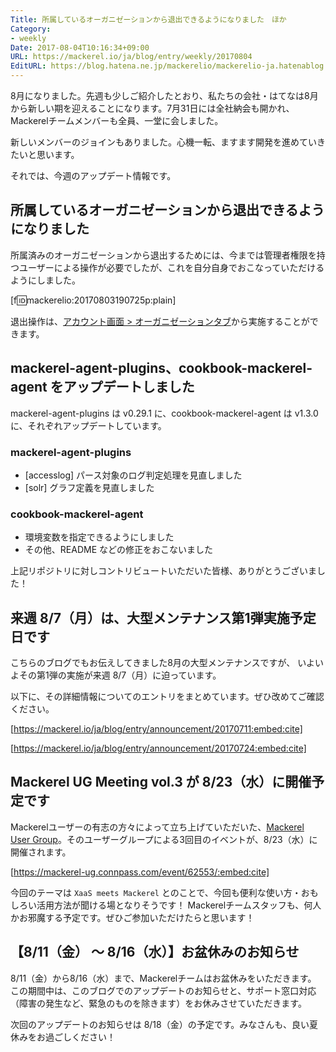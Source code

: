 ```yaml
---
Title: 所属しているオーガニゼーションから退出できるようになりました　ほか
Category:
- weekly
Date: 2017-08-04T10:16:34+09:00
URL: https://mackerel.io/ja/blog/entry/weekly/20170804
EditURL: https://blog.hatena.ne.jp/mackerelio/mackerelio-ja.hatenablog.mackerel.io/atom/entry/8599973812285356855
---
```


8月になりました。先週も少しご紹介したとおり、私たちの会社・はてなは8月から新しい期を迎えることになります。7月31日には全社納会も開かれ、Mackerelチームメンバーも全員、一堂に会しました。

新しいメンバーのジョインもありました。心機一転、ますます開発を進めていきたいと思います。

それでは、今週のアップデート情報です。


## 所属しているオーガニゼーションから退出できるようになりました
所属済みのオーガニゼーションから退出するためには、今までは管理者権限を持つユーザーによる操作が必要でしたが、これを自分自身でおこなっていただけるようにしました。

[f:id:mackerelio:20170803190725p:plain]


退出操作は、[アカウント画面 > オーガニゼーションタブ](https://mackerel.io/settings/user?tab=organizations)から実施することができます。


## mackerel-agent-plugins、cookbook-mackerel-agent をアップデートしました
mackerel-agent-plugins は v0.29.1 に、cookbook-mackerel-agent は v1.3.0 に、それぞれアップデートしています。

### mackerel-agent-plugins
- [accesslog] パース対象のログ判定処理を見直しました
- [solr] グラフ定義を見直しました

### cookbook-mackerel-agent
- 環境変数を指定できるようにしました
- その他、README などの修正をおこないました

上記リポジトリに対しコントリビュートいただいた皆様、ありがとうございました！


## 来週 8/7（月）は、大型メンテナンス第1弾実施予定日です

こちらのブログでもお伝えしてきました8月の大型メンテナンスですが、
いよいよその第1弾の実施が来週 8/7（月）に迫っています。

以下に、その詳細情報についてのエントリをまとめています。ぜひ改めてご確認ください。



[https://mackerel.io/ja/blog/entry/announcement/20170711:embed:cite]





[https://mackerel.io/ja/blog/entry/announcement/20170724:embed:cite]




## Mackerel UG Meeting vol.3 が 8/23（水）に開催予定です

Mackerelユーザーの有志の方々によって立ち上げていただいた、[Mackerel User Group](http://mackerel-ug.hatenablog.com/)。そのユーザーグループによる3回目のイベントが、8/23（水）に開催されます。




[https://mackerel-ug.connpass.com/event/62553/:embed:cite]




今回のテーマは `XaaS meets Mackerel` とのことで、今回も便利な使い方・おもしろい活用方法が聞ける場となりそうです！
Mackerelチームスタッフも、何人かお邪魔する予定です。ぜひご参加いただけたらと思います！


## 【8/11（金） 〜 8/16（水）】お盆休みのお知らせ
8/11（金）から8/16（水）まで、Mackerelチームはお盆休みをいただきます。
この期間中は、このブログでのアップデートのお知らせと、サポート窓口対応（障害の発生など、緊急のものを除きます）をお休みさせていただきます。

次回のアップデートのお知らせは 8/18（金）の予定です。みなさんも、良い夏休みをお過ごしください！
